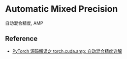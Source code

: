 # Automatic Mixed Precision
自动混合精度, AMP
## Reference
- [PyTorch 源码解读之 torch.cuda.amp: 自动混合精度详解](https://zhuanlan.zhihu.com/p/348554267)
